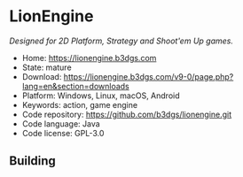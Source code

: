 # LionEngine

_Designed for 2D Platform, Strategy and Shoot'em Up games._

- Home: https://lionengine.b3dgs.com
- State: mature
- Download: https://lionengine.b3dgs.com/v9-0/page.php?lang=en&section=downloads
- Platform: Windows, Linux, macOS, Android
- Keywords: action, game engine
- Code repository: https://github.com/b3dgs/lionengine.git
- Code language: Java
- Code license: GPL-3.0

## Building

